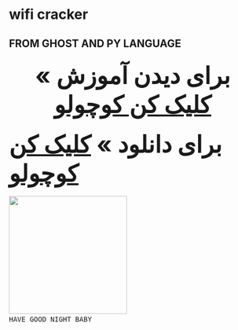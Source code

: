 # wifi cracker
## FROM GHOST AND PY LANGUAGE
### <center><font size="7">برای دیدن آموزش » <a href="https://t.me/DeadHacker_Rip/1470">کلیک کن کوچولو</a></font><br>
### <font size="7"> برای دانلود » <a href="https://t.me/DeadHacker_Rip/1473">کلیک کن کوچولو</a></font><br></center>
<img whidth="240" height="240" src="https://m.media-amazon.com/images/I/41f6uCpJ5qL._AC_.jpg"> <samp><br>
HAVE GOOD NIGHT BABY 
</samp>

